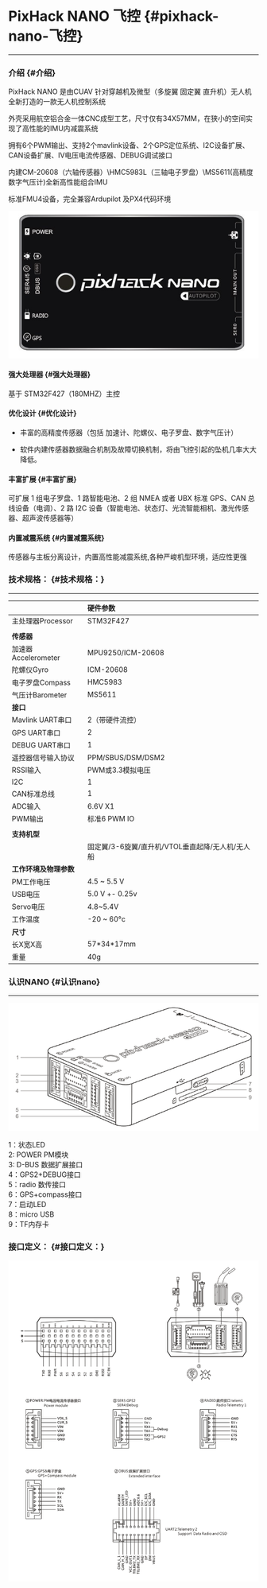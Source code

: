 # PixHack NANO 飞控 {#pixhack-nano-飞控}

---

### 介绍 {#介绍}

PixHack NANO 是由CUAV 针对穿越机及微型（多旋翼 固定翼 直升机）无人机 全新打造的一款无人机控制系统

外壳采用航空铝合金一体CNC成型工艺，尺寸仅有34X57MM，在狭小的空间实现了高性能的IMU内减震系统

拥有6个PWM输出、支持2个mavlink设备、2个GPS定位系统、I2C设备扩展、CAN设备扩展、IV电压电流传感器、DEBUG调试接口

内建CM-20608（六轴传感器）\HMC5983L（三轴电子罗盘）\MS5611\(高精度数字气压计\)全新高性能组合IMU

标准FMU4设备，完全兼容Ardupilot 及PX4代码环境

![PIXHACK NANO](../assets/nano.jpg)

#### 强大处理器 {#强大处理器}

基于 STM32F427（180MHZ）主控

#### 优化设计 {#优化设计}

* 丰富的高精度传感器（包括 加速计、陀螺仪、电子罗盘、数字气压计）

* 软件内建传感器数据融合机制及故障切换机制，将由飞控引起的坠机几率大大降低。

#### 丰富扩展 {#丰富扩展}

可扩展 1 组电子罗盘、1 路智能电池、2 组 NMEA 或者 UBX 标准 GPS、CAN 总线设备（电调）、2 路 I2C 设备（智能电池、状态灯、光流智能相机、激光传感器、超声波传感器等）

#### 内置减震系统 {#内置减震系统}

传感器与主板分离设计，内置高性能减震系统,各种严峻机型环境，适应性更强

### 技术规格： {#技术规格：}

---

|  | **硬件参数** |
| :--- | :--- |
| 主处理器Processor | STM32F427 |
|  |  |
| **传感器** |  |
| 加速器Accelerometer | MPU9250/ICM-20608 |
| 陀螺仪Gyro | ICM-20608 |
| 电子罗盘Compass | HMC5983 |
| 气压计Barometer | MS5611 |
| **接口** |  |
| Mavlink UART串口 | 2（带硬件流控） |
| GPS UART串口 | 2 |
| DEBUG UART串口 | 1 |
| 遥控器信号输入协议 | PPM/SBUS/DSM/DSM2 |
| RSSI输入 | PWM或3.3模拟电压 |
| I2C | 1 |
| CAN标准总线 | 1 |
| ADC输入 | 6.6V X1 |
| PWM输出 | 标准6 PWM IO |
|  |  |
| **支持机型** |  |
|  | 固定翼/3-6旋翼/直升机/VTOL垂直起降/无人机/无人船 |
| **工作环境及物理参数** |  |
| PM工作电压 | 4.5 ~ 5.5 V |
| USB电压 | 5.0 V +- 0.25v |
| Servo电压 | 4.8~5.4V |
| 工作温度 | -20 ~ 60°c |
| **尺寸** |  |
| 长X宽X高 | 57\*34\*17mm |
| 重量 | 40g |

### 认识NANO {#认识nano}

---

![PIXHACK NANO Introduce](../assets/nano2.png)

1：状态LED  
2: POWER PM模块  
3: D-BUS 数据扩展接口  
4：GPS2+DEBUG接口  
5：radio 数传接口  
6：GPS+compass接口  
7：启动LED  
8：micro USB  
9：TF内存卡

### 接口定义： {#接口定义：}
![nano Interface](../assets/nano3.png)


